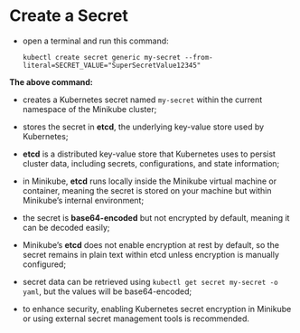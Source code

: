 # Create a Secret

- open a terminal and run this command:

    ```commandline
    kubectl create secret generic my-secret --from-literal=SECRET_VALUE="SuperSecretValue12345"
    ```

**The above command:**

- creates a Kubernetes secret named `my-secret` within the current namespace of the Minikube cluster;
- stores the secret in **etcd**, the underlying key-value store used by Kubernetes;
- **etcd** is a distributed key-value store that Kubernetes uses to persist cluster data, including secrets, configurations, and state information;


- in Minikube, **etcd** runs locally inside the Minikube virtual machine or container, meaning the secret is stored on your machine but within Minikube’s internal environment;
- the secret is **base64-encoded** but not encrypted by default, meaning it can be decoded easily;
- Minikube’s **etcd** does not enable encryption at rest by default, so the secret remains in plain text within etcd unless encryption is manually configured;


- secret data can be retrieved using `kubectl get secret my-secret -o yaml`, but the values will be base64-encoded;
- to enhance security, enabling Kubernetes secret encryption in Minikube or using external secret management tools is recommended.
